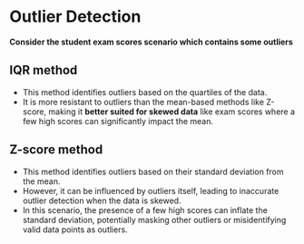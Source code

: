 # Outlier Detection

**Consider the student exam scores scenario which contains some outliers**

## IQR method

- This method identifies outliers based on the quartiles of the data.
- It is more resistant to outliers than the mean-based methods like Z-score, making it **better suited for skewed data** like exam scores where a few high scores can significantly impact the mean.

## Z-score method

- This method identifies outliers based on their standard deviation from the mean.
- However, it can be influenced by outliers itself, leading to inaccurate outlier detection when the data is skewed.
- In this scenario, the presence of a few high scores can inflate the standard deviation, potentially masking other outliers or misidentifying valid data points as outliers.
